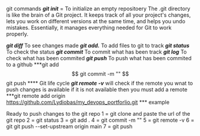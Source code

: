 git commands
***git init*** = To initialize an empty repositoery
The .git directory is like the brain of a Git project. It keeps track of all your project's changes, lets you work on different versions at the same time, and helps you undo mistakes. Essentially, it manages everything needed for Git to work properly.

***git diff*** To see changes made
***git add.*** To add files to git to track
***git status*** To check the status 
***git commit*** To commit what has been track
***git log*** To check what has been commited
***git push*** To push what has been commited to a github
***git add $$ git commit -m "" $$ git push **** Git life cycle
***git remote -v*** will check if the remote you wnat to push changes is available
if it is not available then you must add a remote
***git remote add origin https://github.com/Lydiobas/my_devops_portforlio.git *** example

Ready to push changes to the git repo
1 = git clone and paste the url of the git repo
2 = git status 
3 = git add .
4 = git commit -m ""
5 = git remote -v
6 = git git push --set-upstream origin main
7 = git push 